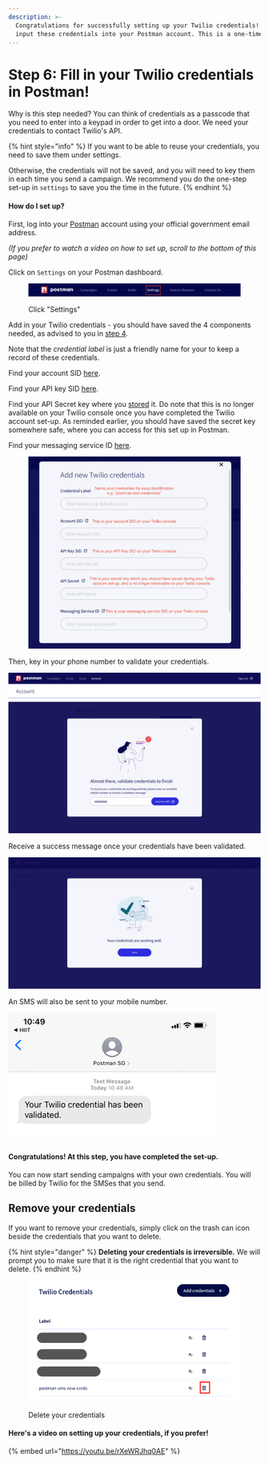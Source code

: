 ```yaml
---
description: >-
  Congratulations for successfully setting up your Twilio credentials! Now,
  input these credentials into your Postman account. This is a one-time set-up.
---
```


# Step 6: Fill in your Twilio credentials in Postman!

Why is this step needed? You can think of credentials as a passcode that you need to enter into a keypad in order to get into a door. We need your credentials to contact Twilio's API.

{% hint style="info" %}
If you want to be able to reuse your credentials, you need to save them under settings.

Otherwise, the credentials will not be saved, and you will need to key them in each time you send a campaign. We recommend you do the one-step set-up in `settings` to save you the time in the future.
{% endhint %}

#### How do I set up?

First, log into your [Postman](broken-reference) account using your official government email address.

_(If you prefer to watch a video on how to set up, scroll to the bottom of this page)_

Click on `Settings` on your Postman dashboard.

<figure><img src="../../.gitbook/assets/Screenshot 2022-11-15 at 3.17.36 PM.png" alt=""><figcaption><p>Click "Settings"</p></figcaption></figure>

Add in your Twilio credentials - you should have saved the 4 components needed, as advised to you in [step 4](../sms-onboarding-overview/step-4-configure-your-twilio-account/).

Note that the _credential label_ is just a friendly name for your to keep a record of these credentials.

Find your account SID [here](https://guide.postman.gov.sg/campaign-guide-sms/onboarding-overview/step-4-configure-your-twilio-account#1.-your-account-sid).

Find your API key SID [here](https://guide.postman.gov.sg/campaign-guide-sms/onboarding-overview/step-4-configure-your-twilio-account#2.-your-api-key-sid).

Find your API Secret key where you [stored](https://guide.postman.gov.sg/campaign-guide-sms/onboarding-overview/step-4-configure-your-twilio-account#3.-your-secret-key) it. Do note that this is no longer available on your Twilio console once you have completed the Twilio account set-up. As reminded earlier, you should have saved the secret key somewhere safe, where you can access for this set up in Postman.

Find your messaging service ID [here](https://guide.postman.gov.sg/campaign-guide-sms/onboarding-overview/step-4-configure-your-twilio-account#4.-your-messaging-service-sid-without-buying-a-phone-number).

<figure><img src="../../.gitbook/assets/Screenshot 2023-06-05 at 6.07.25 PM.png" alt=""><figcaption></figcaption></figure>

Then, key in your phone number to validate your credentials.

![Key in your mobile number](../../.gitbook/assets/accounts-test-cred.jpg)

Receive a success message once your credentials have been validated.

![Success message if your credentials are correctly set up](../../.gitbook/assets/accounts-cred-valid.jpg)

An SMS will also be sent to your mobile number.

![Test SMS - check that your Sender ID is correctly reflected.](../../.gitbook/assets/phone-cred-valid.jpg)

#### Congratulations! At this step, you have completed the set-up.

You can now start sending campaigns with your own credentials. You will be billed by Twilio for the SMSes that you send.

## Remove your credentials

If you want to remove your credentials, simply click on the trash can icon beside the credentials that you want to delete.

{% hint style="danger" %}
**Deleting your credentials is irreversible.** We will prompt you to make sure that it is the right credential that you want to delete.
{% endhint %}

<figure><img src="../../.gitbook/assets/Screenshot 2023-05-30 at 5.54.55 PM.png" alt=""><figcaption><p>Delete your credentials</p></figcaption></figure>

#### Here's a video on setting up your credentials, if you prefer!

{% embed url="https://youtu.be/rXeWRJhq0AE" %}

